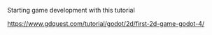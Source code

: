 Starting game development with this tutorial

https://www.gdquest.com/tutorial/godot/2d/first-2d-game-godot-4/
